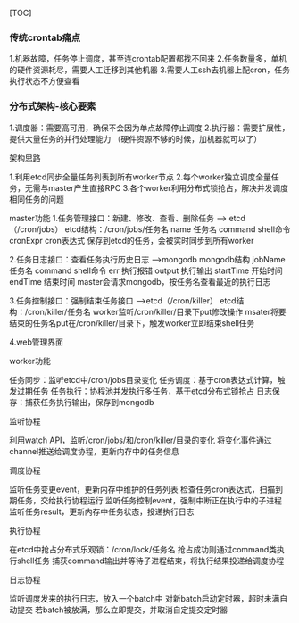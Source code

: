 

[TOC]



### 传统crontab痛点

1.机器故障，任务停止调度，甚至连crontab配置都找不回来
2.任务数量多，单机的硬件资源耗尽，需要人工迁移到其他机器
3.需要人工ssh去机器上配cron，任务执行状态不方便查看

### 分布式架构-核心要素

1.调度器：需要高可用，确保不会因为单点故障停止调度
2.执行器：需要扩展性，提供大量任务的并行处理能力    （硬件资源不够的时候，加机器就可以了）


架构思路

1.利用etcd同步全量任务列表到所有worker节点
2.每个worker独立调度全量任务，无需与master产生直接RPC
3.各个worker利用分布式锁抢占，解决并发调度相同任务的问题


master功能
1.任务管理接口：新建、修改、查看、删除任务 --> etcd（/cron/jobs）
etcd结构：/cron/jobs/任务名
name 任务名
command shell命令
cronExpr cron表达式
保存到etcd的任务，会被实时同步到所有worker

2.任务日志接口：查看任务执行历史日志 -->mongodb
mongodb结构
jobName 任务名
command shell命令
err 执行报错
output 执行输出
startTime 开始时间
endTime 结束时间
master会请求mongodb，按任务名查看最近的执行日志

3.任务控制接口：强制结束任务接口 -->etcd（/cron/killer）
etcd结构：/cron/killer/任务名
worker监听/cron/killer/目录下put修改操作
msater将要结束的任务名put在/cron/killer/目录下，触发worker立即结束shell任务

4.web管理界面

worker功能

任务同步：监听etcd中/cron/jobs目录变化
任务调度：基于cron表达式计算，触发过期任务
任务执行：协程池并发执行多任务，基于etcd分布式锁抢占
日志保存：捕获任务执行输出，保存到mongodb

监听协程

利用watch API，监听/cron/jobs/和/cron/killer/目录的变化
将变化事件通过channel推送给调度协程，更新内存中的任务信息

调度协程

监听任务变更event，更新内存中维护的任务列表
检查任务cron表达式，扫描到期任务，交给执行协程运行
监听任务控制event，强制中断正在执行中的子进程
监听任务result，更新内存中任务状态，投递执行日志

执行协程

在etcd中抢占分布式乐观锁：/cron/lock/任务名
抢占成功则通过command类执行shell任务
捕获command输出并等待子进程结束，将执行结果投递给调度协程


日志协程

监听调度发来的执行日志，放入一个batch中
对新batch启动定时器，超时未满自动提交
若batch被放满，那么立即提交，并取消自定提交定时器